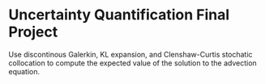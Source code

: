 # Uncertainty Quantification Final Project

Use discontinous Galerkin, KL expansion, and Clenshaw-Curtis stochatic collocation to compute the expected value of the solution to the advection equation.

